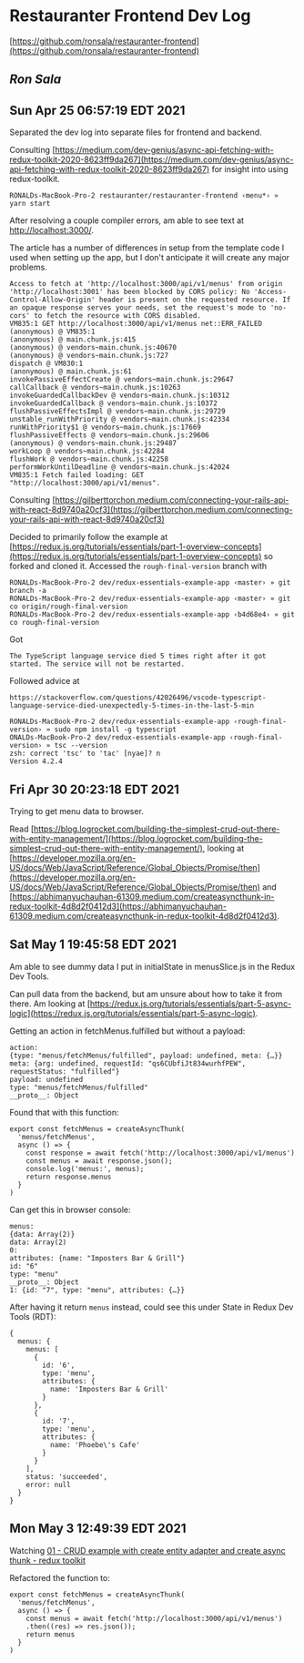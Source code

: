 # Restauranter Frontend Dev Log

[https://github.com/ronsala/restauranter-frontend](https://github.com/ronsala/restauranter-frontend)

## *Ron Sala*

## Sun Apr 25 06:57:19 EDT 2021

Separated the dev log into separate files for frontend and backend.

Consulting [https://medium.com/dev-genius/async-api-fetching-with-redux-toolkit-2020-8623ff9da267](https://medium.com/dev-genius/async-api-fetching-with-redux-toolkit-2020-8623ff9da267) for insight into using redux-toolkit.

```
RONALDs-MacBook-Pro-2 restauranter/restauranter-frontend ‹menu*› » yarn start
```

After resolving a couple compiler errors, am able to see text at [http://localhost:3000/](http://localhost:3000/).

The article has a number of differences in setup from the template code I used when setting up the app, but I don't anticipate it will create any major problems.

```
Access to fetch at 'http://localhost:3000/api/v1/menus' from origin 'http://localhost:3001' has been blocked by CORS policy: No 'Access-Control-Allow-Origin' header is present on the requested resource. If an opaque response serves your needs, set the request's mode to 'no-cors' to fetch the resource with CORS disabled.
VM835:1 GET http://localhost:3000/api/v1/menus net::ERR_FAILED
(anonymous) @ VM835:1
(anonymous) @ main.chunk.js:415
(anonymous) @ vendors~main.chunk.js:40670
(anonymous) @ vendors~main.chunk.js:727
dispatch @ VM830:1
(anonymous) @ main.chunk.js:61
invokePassiveEffectCreate @ vendors~main.chunk.js:29647
callCallback @ vendors~main.chunk.js:10263
invokeGuardedCallbackDev @ vendors~main.chunk.js:10312
invokeGuardedCallback @ vendors~main.chunk.js:10372
flushPassiveEffectsImpl @ vendors~main.chunk.js:29729
unstable_runWithPriority @ vendors~main.chunk.js:42334
runWithPriority$1 @ vendors~main.chunk.js:17669
flushPassiveEffects @ vendors~main.chunk.js:29606
(anonymous) @ vendors~main.chunk.js:29487
workLoop @ vendors~main.chunk.js:42284
flushWork @ vendors~main.chunk.js:42258
performWorkUntilDeadline @ vendors~main.chunk.js:42024
VM835:1 Fetch failed loading: GET "http://localhost:3000/api/v1/menus".
```

Consulting
[https://gilberttorchon.medium.com/connecting-your-rails-api-with-react-8d9740a20cf3](https://gilberttorchon.medium.com/connecting-your-rails-api-with-react-8d9740a20cf3)

Decided to primarily follow the example at [https://redux.js.org/tutorials/essentials/part-1-overview-concepts](https://redux.js.org/tutorials/essentials/part-1-overview-concepts) so forked and cloned it. Accessed the `rough-final-version` branch with

```
RONALDs-MacBook-Pro-2 dev/redux-essentials-example-app ‹master› » git branch -a                                                    
RONALDs-MacBook-Pro-2 dev/redux-essentials-example-app ‹master› » git co origin/rough-final-version
RONALDs-MacBook-Pro-2 dev/redux-essentials-example-app ‹b4d68e4› » git co rough-final-version
```

Got

```
The TypeScript language service died 5 times right after it got started. The service will not be restarted.
```

Followed advice at

```
https://stackoverflow.com/questions/42026496/vscode-typescript-language-service-died-unexpectedly-5-times-in-the-last-5-min
```

```
RONALDs-MacBook-Pro-2 dev/redux-essentials-example-app ‹rough-final-version› » sudo npm install -g typescript
ONALDs-MacBook-Pro-2 dev/redux-essentials-example-app ‹rough-final-version› » tsc --version
zsh: correct 'tsc' to 'tac' [nyae]? n
Version 4.2.4
```

## Fri Apr 30 20:23:18 EDT 2021

Trying to get menu data to browser.

Read [https://blog.logrocket.com/building-the-simplest-crud-out-there-with-entity-management/](https://blog.logrocket.com/building-the-simplest-crud-out-there-with-entity-management/), looking at [https://developer.mozilla.org/en-US/docs/Web/JavaScript/Reference/Global_Objects/Promise/then](https://developer.mozilla.org/en-US/docs/Web/JavaScript/Reference/Global_Objects/Promise/then) and [https://abhimanyuchauhan-61309.medium.com/createasyncthunk-in-redux-toolkit-4d8d2f0412d3](https://abhimanyuchauhan-61309.medium.com/createasyncthunk-in-redux-toolkit-4d8d2f0412d3).

## Sat May  1 19:45:58 EDT 2021

Am able to see dummy data I put in initialState in menusSlice.js in the Redux Dev Tools.

Can pull data from the backend, but am unsure about how to take it from there. Am looking at [https://redux.js.org/tutorials/essentials/part-5-async-logic](https://redux.js.org/tutorials/essentials/part-5-async-logic).

Getting an action in fetchMenus.fulfilled but without a payload:

```
action: 
{type: "menus/fetchMenus/fulfilled", payload: undefined, meta: {…}}
meta: {arg: undefined, requestId: "qs6CUbfiJt834wurhfPEW", requestStatus: "fulfilled"}
payload: undefined
type: "menus/fetchMenus/fulfilled"
__proto__: Object
```

Found that with this function:

```
export const fetchMenus = createAsyncThunk(
  'menus/fetchMenus', 
  async () => {
    const response = await fetch('http://localhost:3000/api/v1/menus')
    const menus = await response.json();
    console.log('menus:', menus);
    return response.menus
  }
)
```

Can get this in browser console:

```
menus: 
{data: Array(2)}
data: Array(2)
0:
attributes: {name: "Imposters Bar & Grill"}
id: "6"
type: "menu"
__proto__: Object
1: {id: "7", type: "menu", attributes: {…}}
```

After having it return `menus` instead, could see this under State in Redux Dev Tools (RDT):

```
{
  menus: {
    menus: [
      {
        id: '6',
        type: 'menu',
        attributes: {
          name: 'Imposters Bar & Grill'
        }
      },
      {
        id: '7',
        type: 'menu',
        attributes: {
          name: 'Phoebe\'s Cafe'
        }
      }
    ],
    status: 'succeeded',
    error: null
  }
}
```

## Mon May  3 12:49:39 EDT 2021

Watching [01 - CRUD example with create entity adapter and create async thunk - redux toolkit](https://www.youtube.com/watch?v=5zmaUSkyE1I&t=519s)

Refactored the function to:

```
export const fetchMenus = createAsyncThunk(
  'menus/fetchMenus', 
  async () => {
    const menus = await fetch('http://localhost:3000/api/v1/menus')
    .then((res) => res.json());
    return menus
  }
)
```

